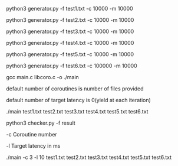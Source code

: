 python3 generator.py -f test1.txt -c 10000 -m 10000

python3 generator.py -f test2.txt -c 10000 -m 10000

python3 generator.py -f test3.txt -c 10000 -m 10000

python3 generator.py -f test4.txt -c 10000 -m 10000

python3 generator.py -f test5.txt -c 10000 -m 10000

python3 generator.py -f test6.txt -c 100000 -m 10000

gcc main.c libcoro.c -o ./main

default number of coroutines is number of files provided

default number of target latency is 0(yield at each iteration)

./main test1.txt test2.txt test3.txt test4.txt test5.txt test6.txt

python3 checker.py -f result

-c Coroutine number

-l Target latency in ms

./main -c 3 -l 10 test1.txt test2.txt test3.txt test4.txt test5.txt test6.txt